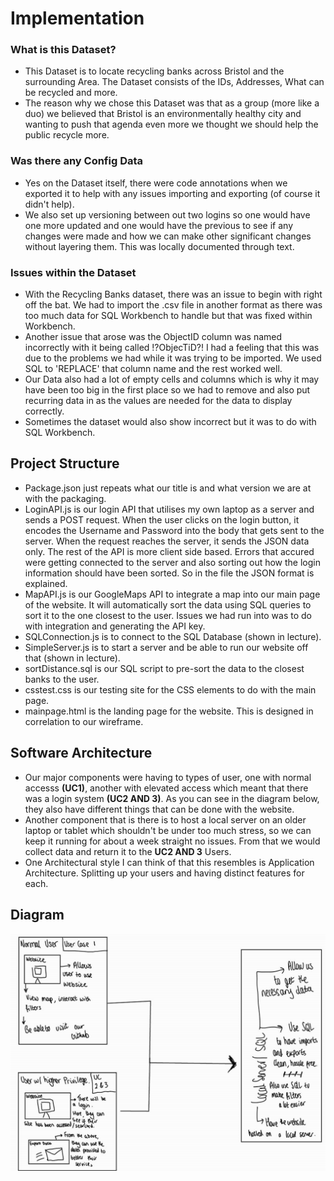 # Implementation

### What is this Dataset?
- This Dataset is to locate recycling banks across Bristol and the surrounding Area. The Dataset consists of the IDs, Addresses, What can be recycled and more.
- The reason why we chose this Dataset was that as a group (more like a duo) we believed that Bristol is an environmentally healthy city and wanting to push that agenda even more we thought we should help the public recycle more.

### Was there any Config Data
- Yes on the Dataset itself, there were code annotations when we exported it to help with any issues importing and exporting (of course it didn't help).
- We also set up versioning between out two logins so one would have one more updated and one would have the previous to see if any changes were made and how we can make other significant changes without layering them. This was locally documented through text.


### Issues within the Dataset
- With the Recycling Banks dataset, there was an issue to begin with right off the bat. We had to import the .csv file in another format as there was too much data for SQL Workbench to handle but that was fixed within Workbench. 
- Another issue that arose was the ObjectID column was named incorrectly with it being called !?ObjecTiD?! I had a feeling that this was due to the problems we had while it was trying to be imported. We used SQL to 'REPLACE' that column name and the rest worked well.
- Our Data also had a lot of empty cells and columns which is why it may have been too big in the first place so we had to remove and also put recurring data in as the values are needed for the data to display correctly.
- Sometimes the dataset would also show incorrect but it was to do with SQL Workbench.

## Project Structure

- Package.json just repeats what our title is and what version we are at with the packaging.
- LoginAPI.js is our login API that utilises my own laptop as a server and sends a POST request. When the user clicks on the login button, it encodes the Username and Password into the body that gets sent to the server. When the request reaches the server, it sends the JSON data only. The rest of the API is more client side based. Errors that accured were getting connected to the server and also sorting out how the login information should have been sorted. So in the file the JSON format is explained.
- MapAPI.js is our GoogleMaps API to integrate a map into our main page of the website. It will automatically sort the data using SQL queries to sort it to the one closest to the user. Issues we had run into was to do with integration and generating the API key.
- SQLConnection.js is to connect to the SQL Database (shown in lecture).
- SimpleServer.js is to start a server and be able to run our website off that (shown in lecture).
- sortDistance.sql is our SQL script to pre-sort the data to the closest banks to the user. 
- csstest.css is our testing site for the CSS elements to do with the main page.
- mainpage.html is the landing page for the website. This is designed in correlation to our wireframe.


## Software Architecture

- Our major components were having to types of user, one with normal accesss **(UC1)**, another with elevated access which meant that there was a login system **(UC2 AND 3)**. As you can see in the diagram below, they also have different things that can be done with the website.
- Another component that is there is to host a local server on an older laptop or tablet which shouldn't be under too much stress, so we can keep it running for about a week straight no issues. From that we would collect data and return it to the **UC2 AND 3** Users.
- One Architectural style I can think of that this resembles is Application Architecture. Splitting up your users and having distinct features for each.

## Diagram 

![Insert your component Diagram here](images/component.png)
